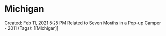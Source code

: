 # Michigan

Created: Feb 11, 2021 5:25 PM
Related to Seven Months in a Pop-up Camper - 2011 (Tags): [[Michigan]]